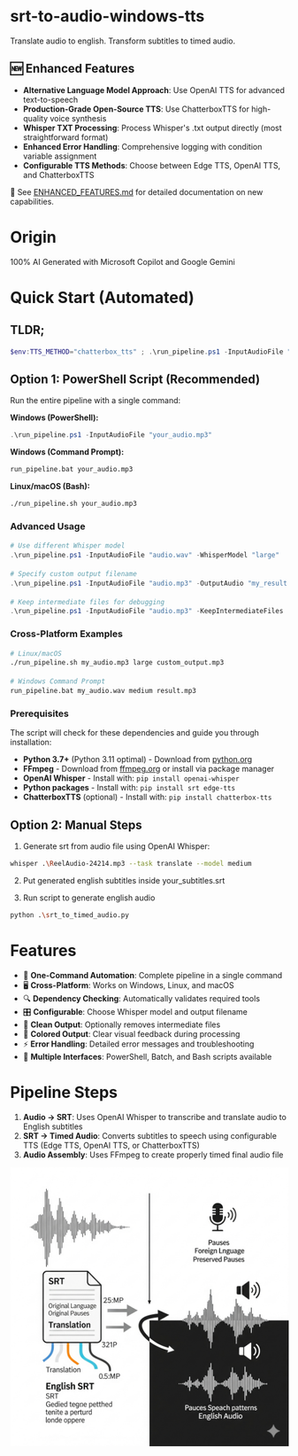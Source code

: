 # srt-to-audio-windows-tts
Translate audio to english.
Transform subtitles to timed audio.

## 🆕 Enhanced Features
- **Alternative Language Model Approach**: Use OpenAI TTS for advanced text-to-speech
- **Production-Grade Open-Source TTS**: Use ChatterboxTTS for high-quality voice synthesis
- **Whisper TXT Processing**: Process Whisper's .txt output directly (most straightforward format)
- **Enhanced Error Handling**: Comprehensive logging with condition variable assignment
- **Configurable TTS Methods**: Choose between Edge TTS, OpenAI TTS, and ChatterboxTTS

📖 See [ENHANCED_FEATURES.md](ENHANCED_FEATURES.md) for detailed documentation on new capabilities.

# Origin
100% AI Generated with Microsoft Copilot and Google Gemini

# Quick Start (Automated)

## TLDR; 
```powershell
$env:TTS_METHOD="chatterbox_tts" ; .\run_pipeline.ps1 -InputAudioFile "your_audio.mp3"
```

## Option 1: PowerShell Script (Recommended)
Run the entire pipeline with a single command:

**Windows (PowerShell):**
```powershell
.\run_pipeline.ps1 -InputAudioFile "your_audio.mp3"
```

**Windows (Command Prompt):**
```cmd
run_pipeline.bat your_audio.mp3
```

**Linux/macOS (Bash):**
```bash
./run_pipeline.sh your_audio.mp3
```

### Advanced Usage
```powershell
# Use different Whisper model
.\run_pipeline.ps1 -InputAudioFile "audio.wav" -WhisperModel "large"

# Specify custom output filename
.\run_pipeline.ps1 -InputAudioFile "audio.mp3" -OutputAudio "my_result.mp3"

# Keep intermediate files for debugging
.\run_pipeline.ps1 -InputAudioFile "audio.mp3" -KeepIntermediateFiles
```

### Cross-Platform Examples
```bash
# Linux/macOS
./run_pipeline.sh my_audio.mp3 large custom_output.mp3

# Windows Command Prompt
run_pipeline.bat my_audio.wav medium result.mp3
```

### Prerequisites
The script will check for these dependencies and guide you through installation:
- **Python 3.7+** (Python 3.11 optimal) - Download from [python.org](https://python.org)
- **FFmpeg** - Download from [ffmpeg.org](https://ffmpeg.org) or install via package manager
- **OpenAI Whisper** - Install with: `pip install openai-whisper`
- **Python packages** - Install with: `pip install srt edge-tts`
- **ChatterboxTTS** (optional) - Install with: `pip install chatterbox-tts`

## Option 2: Manual Steps

1. Generate srt from audio file using OpenAI Whisper:

```bash
whisper .\ReelAudio-24214.mp3 --task translate --model medium
```

2. Put generated english subtitles inside your_subtitles.srt

3. Run script to generate english audio
```bash
python .\srt_to_timed_audio.py
```

# Features

- 🚀 **One-Command Automation**: Complete pipeline in a single command
- 🖥️ **Cross-Platform**: Works on Windows, Linux, and macOS
- 🔍 **Dependency Checking**: Automatically validates required tools
- 🎛️ **Configurable**: Choose Whisper model and output filename
- 🧹 **Clean Output**: Optionally removes intermediate files
- 🎨 **Colored Output**: Clear visual feedback during processing
- ⚡ **Error Handling**: Detailed error messages and troubleshooting
- 📖 **Multiple Interfaces**: PowerShell, Batch, and Bash scripts available

# Pipeline Steps

1. **Audio → SRT**: Uses OpenAI Whisper to transcribe and translate audio to English subtitles
2. **SRT → Timed Audio**: Converts subtitles to speech using configurable TTS (Edge TTS, OpenAI TTS, or ChatterboxTTS)
3. **Audio Assembly**: Uses FFmpeg to create properly timed final audio file

![foreign audio to srt to english audio](Gemini_Generated_Image_wslw2nwslw2nwslw.png)


